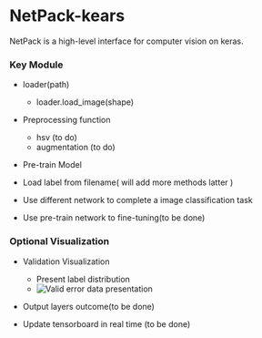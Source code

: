 # NetPack-kears
NetPack is a high-level interface for computer vision on keras. 
### Key Module
- loader(path)
    + loader.load_image(shape)

- Preprocessing function
    + hsv (to do)
    + augmentation (to do)

- Pre-train Model


- Load label from filename( will add more methods latter )
- Use different network to complete a image classification task
- Use pre-train network to fine-tuning(to be done)


### Optional Visualization
- Validation Visualization
    - Present label distribution
    - ![Valid error data presentation ](https://github.com/sysu-zjw/NetPack-keras/tree/master/image/validset_error.png)




- Output layers outcome(to be done)


- Update tensorboard in real time (to be done)



